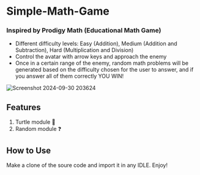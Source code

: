 # Simple-Math-Game
### Inspired by Prodigy Math (Educational Math Game)

* Different difficulty levels: Easy (Addition), Medium (Addition and Subtraction), Hard (Multiplication and Division)
* Control the avatar with arrow keys and approach the enemy
* Once in a certain range of the enemy, random math problems will be generated based on the difficulty chosen for the user to answer, and if you answer all of them correctly YOU WIN!


![Screenshot 2024-09-30 203624](https://github.com/user-attachments/assets/ed43d5fe-afa9-4b08-b659-ae2f2f122367)
## Features
1. Turtle module 🐢
2. Random module ❓

## How to Use
Make a clone of the soure code and import it in any IDLE. Enjoy!
